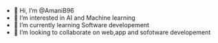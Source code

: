 - 👋 Hi, I’m @AmaniB96
- 👀 I’m interested in AI and Machine learning
- 🌱 I’m currently learning Software developement
- 💞️ I’m looking to collaborate on web,app and sofotware developement

<!---
AmaniB96/AmaniB96 is a ✨ special ✨ repository because its `README.md` (this file) appears on your GitHub profile.
You can click the Preview link to take a look at your changes.
--->
